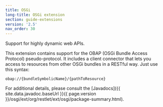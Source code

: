 ```yaml
---
title: OSGi
long-title: OSGi extension
section: guide-extensions
version: '2.5'
nav_order: 30
---
```

Support for highly dynamic web APIs.

This extension contains support for the OBAP (OSGi Bundle Access Protocol) pseudo-protocol. It includes a client connector that lets you access to resources from other OSGi bundles in a RESTful way. Just use this syntax:

    obap://{bundleSymbolicName}/{pathToResource}

For additional details, please consult the
[Javadocs]({{ site.data.javadoc.baseUrl }}{{ page.version }}/osgi/ext/org/restlet/ext/osgi/package-summary.html).
